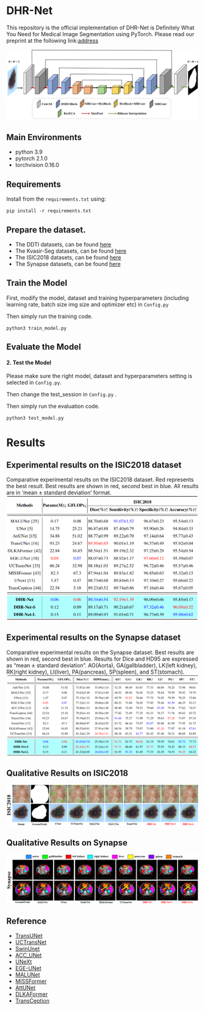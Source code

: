 # DHR-Net

This repository is the official implementation of DHR-Net is Definitely What You Need for
Medical Image Segmentation using PyTorch. Please read our preprint at the following link:[address](https://www.techrxiv.org/doi/full/10.36227/techrxiv.173161317.72325198/v1)

![DHR-Net](Fig/model.jpg)



## Main Environments

- python 3.9
- pytorch 2.1.0
- torchvision 0.16.0



## Requirements

Install from the `requirements.txt` using:

```
pip install -r requirements.txt
```



## Prepare the dataset.

- The DDTI datasets, can be found [here](https://drive.google.com/drive/folders/1za9f38XKx-VYPxxb_xx83Dpk-Wg3Yaw8?usp=sharing)
- The Kvasir-Seg  datasets, can be found [here](https://link.zhihu.com/?target=https%3A//datasets.simula.no/downloads/kvasir-seg.zip)
- The ISIC2018 datasets, can be found [here](https://challenge.isic-archive.com/data/)
- The Synapse datasets, can be found [here](https://drive.google.com/file/d/1vxZ_eqqyycFva3luuDKZSTtyfd8-Uv3B/view)




## Train the Model

First, modify the model, dataset and training hyperparameters (including learning rate, batch size img size and optimizer etc) in `Config.py`

Then simply run the training code.

```
python3 train_model.py
```



## Evaluate the Model

#### 2. Test the Model

Please make sure the right model, dataset and hyperparameters setting  is selected in `Config.py`. 

Then change the test_session in `Config.py` .

Then simply run the evaluation code.

```
python3 test_model.py
```

# Results
## Experimental results on the ISIC2018 dataset
Comparative experimental results on the ISIC2018 dataset. Red represents the best result. Best results are shown in red, second best in blue. All results are in ‘mean ± standard deviation’ format.
![DHR-Net](Fig/com_isic2018.jpg)

## Experimental results on the Synapse dataset
Comparative experimental results on the Synapse dataset. Best results are shown in red, second best in blue. Results for Dice and HD95 are expressed as “mean ± standard deviation”. AO(Aorta), GA(gallbladder), LK(left kidney), RK(right kidney), LI(liver), PA(pancreas), SP(spleen), and ST(stomach).
![DHR-Net](Fig/com_synapse.jpg)

## Qualitative Results on ISIC2018
![DHR-Net](Fig/qual_2018.jpg)

## Qualitative Results on Synapse
![DHR-Net](Fig/qual_Synapse.jpg)




## Reference
- [TransUNet](https://github.com/Beckschen/TransUNet)
- [UCTransNet](https://github.com/McGregorWwww/UCTransNet)
- [SwinUnet](https://github.com/HuCaoFighting/Swin-Unet)
- [ACC_UNet](https://github.com/qubvel/segmentation_models.pytorch)
- [UNeXt](https://github.com/jeya-maria-jose/UNeXt-pytorch)
- [EGE-UNet](https://github.com/JCruan519/EGE-UNet)
- [MALUNet](https://github.com/JCruan519/MALUNet)
- [MISSFormer](https://github.com/ZhifangDeng/MISSFormer)
- [AttUNet](https://github.com/ozan-oktay/Attention-Gated-Networks)
- [DLKAFormer](https://github.com/xmindflow/deformableLKA)
- [TransCeption](https://github.com/xmindflow/TransCeption)






